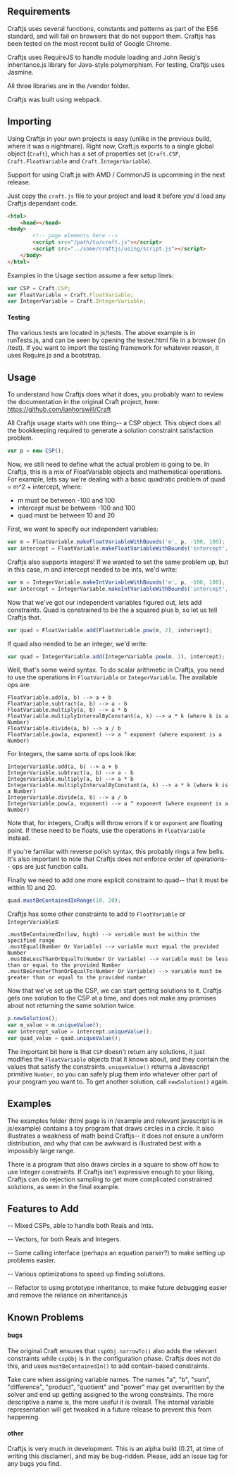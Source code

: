 ## Requirements
Craftjs uses several functions, constants and patterns as part of the ES6 standard,
and will fail on browsers that do not support them.  Craftjs has been tested on
the most recent build of Google Chrome.

Craftjs uses RequireJS to handle module loading and John Resig's inheritance.js
library for Java-style polymorphism.  For testing, Craftjs uses Jasmine.

All three libraries are in the /vendor folder.

Craftjs was built using webpack.

## Importing
Using Craftjs in your own projects is easy (unlike in the previous build, where it was a nightmare).  Right now, Craft.js exports to a single global object (```Craft```), which has a set of properties set (```Craft.CSP```, ```Craft.FloatVariable``` and ```Craft.IntegerVariable```).  

Support for using Craft.js with AMD / CommonJS is upcomming in the next release.

Just copy the ```craft.js``` file to your project and load it before you'd load any Craftjs dependant code.
```HTML
<html>
	<head></head>
<body>
		<!-- page elements here -->
		<script src="/path/to/craft.js"></script>
		<script src="../some/craftjs/using/script.js"></script>
	</body>
</html>
```

Examples in the Usage section assume a few setup lines:
```javascript
var CSP = Craft.CSP;
var FloatVariable = Craft.FloatVariable;
var IntegerVariable = Craft.IntegerVariable;
```

#### Testing
The various tests are located in js/tests.  The above example is in runTests.js, and can be seen by opening the tester.html file in a browser (in /test).  If you want to import the testing framework for whatever reason, it uses Require.js and a bootstrap.

## Usage
To understand how Craftjs does what it does, you probably want to review the
documentation in the original Craft project, here:
https://github.com/ianhorswill/Craft

All Craftjs usage starts with one thing-- a CSP object.  This object does all the
bookkeeping required to generate a solution constraint satisfaction problem.
```javascript
var p = new CSP();
```
Now, we still need to define what the actual problem is going to be.  In Craftjs,
this is a mix of FloatVariable objects and mathematical operations.  For example,
lets say we're dealing with a basic quadratic problem of quad = m^2 + intercept, where:
* m must be between -100 and 100
* intercept must be between -100 and 100
* quad must be between 10 and 20

First, we want to specify our independent variables:
```javascript
var m = FloatVariable.makeFloatVariableWithBounds('m', p, -100, 100);
var intercept = FloatVariable.makeFloatVariableWithBounds('intercept', p, -100, 100);
```
Craftjs also supports integers!  If we wanted to set the same problem up, but
in this case, m and intercept needed to be ints, we'd write:
```javascript
var m = IntegerVariable.makeIntVariableWithBounds('m', p, -100, 100);
var intercept = IntegerVariable.makeIntVariableWithBounds('intercept', p, -100, 100);
```

Now that we've got our independent variables figured out, lets add constraints.
Quad is constrained to be the a squared plus b, so let us tell Craftjs that.
```javascript
var quad = FloatVariable.add(FloatVariable.pow(m, 2), intercept);
```
If quad also needed to be an integer, we'd write:
```javascript
var quad = IntegerVariable.add(IntegerVariable.pow(m, 2), intercept);
```

Well, that's some weird syntax.  To do scalar arithmetic in Craftjs, you need to
use the operations in `FloatVariable` or `IntegerVariable`.  The available ops
are:
```
FloatVariable.add(a, b) --> a + b
FloatVariable.subtract(a, b) --> a - b
FloatVariable.multiply(a, b) --> a * b
FloatVariable.multiplyIntervalByConstant(a, k) --> a * k (where k is a Number)
FloatVariable.divide(a, b) --> a / b
FloatVariable.pow(a, exponent) --> a ^ exponent (where exponent is a Number)
```
For Integers, the same sorts of ops look like:
```
IntegerVariable.add(a, b) --> a + b
IntegerVariable.subtract(a, b) --> a - b
IntegerVariable.multiply(a, b) --> a * b
IntegerVariable.multiplyIntervalByConstant(a, k) --> a * k (where k is a Number)
IntegerVariable.divide(a, b) --> a / b
IntegerVariable.pow(a, exponent) --> a ^ exponent (where exponent is a Number)
```
Note that, for integers, Craftjs will throw errors if `k` or `exponent` are
floating point.  If these need to be floats, use the operations in `FloatVariable`
instead.

If you're familiar with reverse polish syntax, this probably rings a few bells.
It's also important to note that Craftjs does not enforce order of operations--
ops are just function calls.

Finally we need to add one more explicit constraint to quad-- that it must be within
10 and 20.
```javascript
quad.mustBeContainedInRange(10, 20);
```

Craftjs has some other constraints to add to `FloatVariable` or `IntegerVariable`s:
```
.mustBeContainedIn(low, high) --> variable must be within the specified range
.mustEqual(Number Or Variable) --> variable must equal the provided Number
.mustBeLessThanOrEqualTo(Number Or Variable) --> variable must be less than or equal to the provided Number
.mustBeGreaterThanOrEqualTo(Number Or Variable) --> variable must be greater than or equal to the provided number
```

Now that we've set up the CSP, we can start getting solutions to it.  Craftjs gets one
solution to the CSP at a time, and does not make any promises about not returning the same solution twice.
```javascript
p.newSolution();
var m_value = m.uniqueValue();
var intercept_value = intercept.uniqueValue();
var quad_value = quad.uniqueValue();
```

The important bit here is that `CSP` doesn't return any solutions, it just modifies the `FloatVariable`
objects that it knows about, and they contain the values that satisfy the constraints.
`uniqueValue()` returns a Javascript primitive `Number`, so you can safely plug them
into whatever other part of your program you want to.  To get another solution,
call `newSolution()` again.

## Examples
The examples folder (html page is in /example and relevant javascript is in js/example) contains a toy program that draws circles in a circle.  It also illustrates a weakness of math beind Craftjs-- it does not ensure a uniform distribution, and why that can be awkward is illustrated best with a impossibly large range.

There is a program that also draws circles in a square to show off how to use Integer constraints.  If Craftjs isn't expressive enough to your liking, Craftjs can do rejection sampling to get more complicated constrained solutions, as seen in the final example.

## Features to Add
-- Mixed CSPs, able to handle both Reals and Ints.

-- Vectors, for both Reals and Integers.

-- Some calling interface (perhaps an equation parser?) to make setting up problems easier.

-- Various optimizations to speed up finding solutions.

-- Refactor to using prototype inheritance, to make future debugging easier and remove the reliance on inheritance.js

## Known Problems
#### bugs
The original Craft ensures that `cspObj.narrowTo()` also adds the relevant constraints while `cspObj` is in
the configuration phase.  Craftjs does not do this, and uses `mustBeContainedIn()` to add contain-based constraints.

Take care when assigning variable names.  The names "a", "b", "sum", "difference", "product", "quotient" and "power" may get overwritten by the solver and end up getting assigned to the wrong constraints.  The more descriptive a name is, the more useful it is overall.  The internal variable representation will get tweaked in a future release to prevent this from happening.

#### other
Craftjs is very much in development.  This is an alpha build (0.21, at time of writing this disclamer), and may be bug-ridden.
Please, add an issue tag for any bugs you find.
